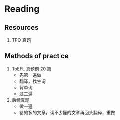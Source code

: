# Reading

## Resources

1. TPO 真题

## Methods of practice

1. ToEFL 真题前 20 篇
    + 先第一遍做
    + 翻译，找生词
    + 背单词
    + 过三遍
2. 后续真题
    + 做一遍
    + 错的多的文章，读不太懂的文章再回头翻译，重做